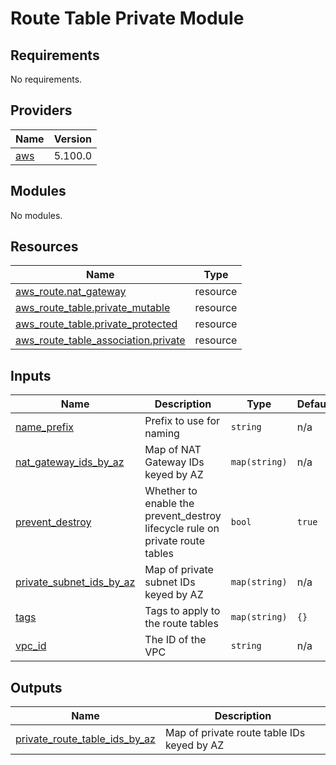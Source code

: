 # Route Table Private Module

<!-- BEGIN_TF_DOCS -->
## Requirements

No requirements.

## Providers

| Name | Version |
|------|---------|
| <a name="provider_aws"></a> [aws](#provider\_aws) | 5.100.0 |

## Modules

No modules.

## Resources

| Name | Type |
|------|------|
| [aws_route.nat_gateway](https://registry.terraform.io/providers/hashicorp/aws/latest/docs/resources/route) | resource |
| [aws_route_table.private_mutable](https://registry.terraform.io/providers/hashicorp/aws/latest/docs/resources/route_table) | resource |
| [aws_route_table.private_protected](https://registry.terraform.io/providers/hashicorp/aws/latest/docs/resources/route_table) | resource |
| [aws_route_table_association.private](https://registry.terraform.io/providers/hashicorp/aws/latest/docs/resources/route_table_association) | resource |

## Inputs

| Name | Description | Type | Default | Required |
|------|-------------|------|---------|:--------:|
| <a name="input_name_prefix"></a> [name\_prefix](#input\_name\_prefix) | Prefix to use for naming | `string` | n/a | yes |
| <a name="input_nat_gateway_ids_by_az"></a> [nat\_gateway\_ids\_by\_az](#input\_nat\_gateway\_ids\_by\_az) | Map of NAT Gateway IDs keyed by AZ | `map(string)` | n/a | yes |
| <a name="input_prevent_destroy"></a> [prevent\_destroy](#input\_prevent\_destroy) | Whether to enable the prevent\_destroy lifecycle rule on private route tables | `bool` | `true` | no |
| <a name="input_private_subnet_ids_by_az"></a> [private\_subnet\_ids\_by\_az](#input\_private\_subnet\_ids\_by\_az) | Map of private subnet IDs keyed by AZ | `map(string)` | n/a | yes |
| <a name="input_tags"></a> [tags](#input\_tags) | Tags to apply to the route tables | `map(string)` | `{}` | no |
| <a name="input_vpc_id"></a> [vpc\_id](#input\_vpc\_id) | The ID of the VPC | `string` | n/a | yes |

## Outputs

| Name | Description |
|------|-------------|
| <a name="output_private_route_table_ids_by_az"></a> [private\_route\_table\_ids\_by\_az](#output\_private\_route\_table\_ids\_by\_az) | Map of private route table IDs keyed by AZ |
<!-- END_TF_DOCS -->
